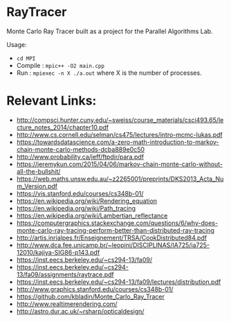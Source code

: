 # RayTracer
Monte Carlo Ray Tracer built as a project for the Parallel Algorithms Lab.

Usage:

- `cd MPI`
- Compile : `mpic++ -O2 main.cpp`
- Run     : `mpiexec -n X ./a.out` where X is the number of processes. 

# Relevant Links:
* http://compsci.hunter.cuny.edu/~sweiss/course_materials/csci493.65/lecture_notes_2014/chapter10.pdf
* http://www.cs.cornell.edu/selman/cs475/lectures/intro-mcmc-lukas.pdf
* https://towardsdatascience.com/a-zero-math-introduction-to-markov-chain-monte-carlo-methods-dcba889e0c50
* http://www.probability.ca/jeff/ftpdir/para.pdf
* https://jeremykun.com/2015/04/06/markov-chain-monte-carlo-without-all-the-bullshit/
* https://web.maths.unsw.edu.au/~z2265001/preprints/DKS2013_Acta_Num_Version.pdf
* https://vis.stanford.edu/courses/cs348b-01/
* https://en.wikipedia.org/wiki/Rendering_equation
* https://en.wikipedia.org/wiki/Path_tracing
* https://en.wikipedia.org/wiki/Lambertian_reflectance
* https://computergraphics.stackexchange.com/questions/6/why-does-monte-carlo-ray-tracing-perform-better-than-distributed-ray-tracing
* http://artis.inrialpes.fr/Enseignement/TRSA/CookDistributed84.pdf
* http://www.dca.fee.unicamp.br/~leopini/DISCIPLINAS/IA725/ia725-12010/kajiya-SIG86-p143.pdf
* https://inst.eecs.berkeley.edu/~cs294-13/fa09/
* https://inst.eecs.berkeley.edu/~cs294-13/fa09/assignments/raytrace.pdf
* https://inst.eecs.berkeley.edu/~cs294-13/fa09/lectures/distribution.pdf
* http://www.graphics.stanford.edu/courses/cs348b-01/
* https://github.com/kbladin/Monte_Carlo_Ray_Tracer
* http://www.realtimerendering.com/
* http://astro.dur.ac.uk/~rsharp/opticaldesign/
